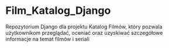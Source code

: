 # Film_Katalog_Django
Repozytorium Django dla projektu Katalog Filmów, który pozwala użytkownikom przeglądać, oceniać oraz uzyskiwać szczegółowe informacje na temat filmów i seriali
